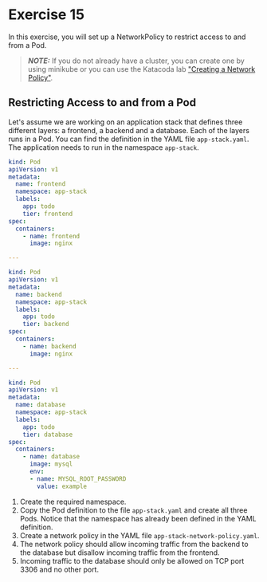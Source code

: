 # Exercise 15

In this exercise, you will set up a NetworkPolicy to restrict access to and from a Pod.

> **_NOTE:_** If you do not already have a cluster, you can create one by using minikube or you can use the Katacoda lab ["Creating a Network Policy"](https://learning.oreilly.com/labs/7-3-ckad-services/9781098105334/).

## Restricting Access to and from a Pod

Let's assume we are working on an application stack that defines three different layers: a frontend, a backend and a database. Each of the layers runs in a Pod. You can find the definition in the YAML file `app-stack.yaml`. The application needs to run in the namespace `app-stack`.

```yaml
kind: Pod
apiVersion: v1
metadata:
  name: frontend
  namespace: app-stack
  labels:
    app: todo
    tier: frontend
spec:
  containers:
    - name: frontend
      image: nginx

---

kind: Pod
apiVersion: v1
metadata:
  name: backend
  namespace: app-stack
  labels:
    app: todo
    tier: backend
spec:
  containers:
    - name: backend
      image: nginx

---

kind: Pod
apiVersion: v1
metadata:
  name: database
  namespace: app-stack
  labels:
    app: todo
    tier: database
spec:
  containers:
    - name: database
      image: mysql
      env:
      - name: MYSQL_ROOT_PASSWORD
        value: example
```

1. Create the required namespace.
2. Copy the Pod definition to the file `app-stack.yaml` and create all three Pods. Notice that the namespace has already been defined in the YAML definition.
3. Create a network policy in the YAML file `app-stack-network-policy.yaml`.
4. The network policy should allow incoming traffic from the backend to the database but disallow incoming traffic from the frontend.
5. Incoming traffic to the database should only be allowed on TCP port 3306 and no other port.